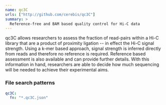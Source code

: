 ```yaml
---
name: qc3C
urls: ["http://github.com/cerebis/qc3C"]
summary: >
  Reference-free and BAM based quality control for Hi-C data
---
```


qc3C allows researchers to assess the fraction of read-pairs within a Hi-C library that are a product
of proximity ligation -- in effect the Hi-C signal strength. Using a k-mer based approach, signal strength
is inferred directly from reads and therefore no reference is required. Reference based assessment is also
available and can provide further details.
With this information in hand, researchers are able to decide how much sequencing will be needed to achieve
their experimental aims.

### File search patterns

```yaml
qc3C:
  fn: "*.qc3C.json"
```
